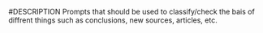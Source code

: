 #DESCRIPTION
Prompts that should be used to classify/check the bais of diffrent things such as conclusions, new sources, articles, etc.
